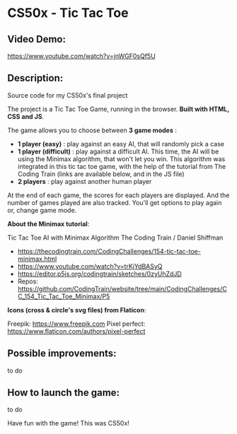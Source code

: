 # CS50x - Tic Tac Toe

## Video Demo:  

https://www.youtube.com/watch?v=jnWGF0sQf5U

## Description:

Source code for my CS50x's final project

The project is a Tic Tac Toe Game, running in the browser. **Built with HTML, CSS and JS**. 

The game allows you to choose between **3 game modes** : 

- **1 player (easy)** : play against an easy AI, that will randomly pick a case
- **1 player (difficult)** : play against a difficult AI. This time, the AI will be using the Minimax algorithm, that won't let you win. This algorithm was integrated in this tic tac toe game, with the help of the tutorial from The Coding Train (links are available below, and in the JS file)
- **2 players** : play against another human player

At the end of each game, the scores for each players are displayed. And the number of games played are also tracked. You'll get options to play again or, change game mode.

**About the Minimax tutorial**:

Tic Tac Toe AI with Minimax Algorithm
The Coding Train / Daniel Shiffman

- https://thecodingtrain.com/CodingChallenges/154-tic-tac-toe-minimax.html
- https://www.youtube.com/watch?v=trKjYdBASyQ
- https://editor.p5js.org/codingtrain/sketches/0zyUhZdJD
- Repos: https://github.com/CodingTrain/website/tree/main/CodingChallenges/CC_154_Tic_Tac_Toe_Minimax/P5

**Icons (cross & circle's svg files) from Flaticon**:

Freepik: https://www.freepik.com
Pixel perfect: https://www.flaticon.com/authors/pixel-perfect

## Possible improvements:

to do

## How to launch the game:

to do

Have fun with the game!
This was CS50x!

